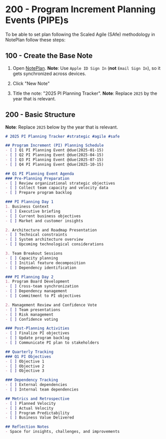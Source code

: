 # 200 - Program Increment Planning Events (PIPE)s

To be able to set plan following the Scaled Agile (SAfe) methodology in NotePlan follow these steps:

## 100 - Create the Base Note

1. Open [NotePlan](https://app.noteplan.co/). **Note**: Use ```Apple ID Sign In``` (**not** ```Email Sign In```), so it gets synchronized across devices.

2. Click "New Note"

3. Title the note: "2025 PI Planning Tracker". **Note**: Replace ```2025``` by the year that is relevant.

## 200 - Basic Structure

**Note**: Replace ```2025``` below by the year that is relevant.

```markdown
# 2025 PI Planning Tracker #strategic #agile #safe

## Program Increment (PI) Planning Schedule
- [ ] Q1 PI Planning Event @due(2025-01-15)
- [ ] Q2 PI Planning Event @due(2025-04-15)
- [ ] Q3 PI Planning Event @due(2025-07-15)
- [ ] Q4 PI Planning Event @due(2025-10-15)

## Q1 PI Planning Event Agenda
### Pre-Planning Preparation
- [ ] Review organizational strategic objectives
- [ ] Collect team capacity and velocity data
- [ ] Prepare program backlog

### PI Planning Day 1
1. Business Context
- [ ] Executive briefing
- [ ] Current business objectives
- [ ] Market and customer insights

2. Architecture and Roadmap Presentation
- [ ] Technical constraints
- [ ] System architecture overview
- [ ] Upcoming technological considerations

3. Team Breakout Sessions
- [ ] Capacity planning
- [ ] Initial feature decomposition
- [ ] Dependency identification

### PI Planning Day 2
1. Program Board Development
- [ ] Cross-team synchronization
- [ ] Dependency management
- [ ] Commitment to PI objectives

2. Management Review and Confidence Vote
- [ ] Team presentations
- [ ] Risk management
- [ ] Confidence voting

### Post-Planning Activities
- [ ] Finalize PI objectives
- [ ] Update program backlog
- [ ] Communicate PI plan to stakeholders

## Quarterly Tracking
### Q1 PI Objectives
- [ ] Objective 1 
- [ ] Objective 2
- [ ] Objective 3

### Dependency Tracking
- [ ] External dependencies
- [ ] Internal team dependencies

## Metrics and Retrospective
- [ ] Planned Velocity
- [ ] Actual Velocity
- [ ] Program Predictability
- [ ] Business Value Delivered

## Reflection Notes
- Space for insights, challenges, and improvements
```
